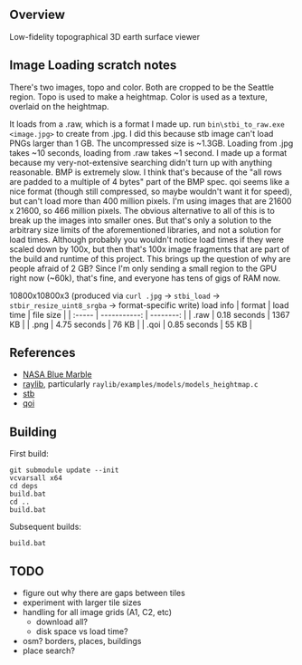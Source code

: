 ## Overview

Low-fidelity topographical 3D earth surface viewer


## Image Loading scratch notes

There's two images, topo and color.
Both are cropped to be the Seattle region.
Topo is used to make a heightmap.
Color is used as a texture, overlaid on the heightmap.

It loads from a .raw, which is a format I made up.  run `bin\stbi_to_raw.exe <image.jpg>` to create from .jpg.  I did this because stb image can't load PNGs larger than 1 GB.  The uncompressed size is ~1.3GB.  Loading from .jpg takes ~10 seconds, loading from .raw takes ~1 second.  I made up a format because my very-not-extensive searching didn't turn up with anything reasonable.  BMP is extremely slow.  I think that's because of the "all rows are padded to a multiple of 4 bytes" part of the BMP spec.  qoi seems like a nice format (though still compressed, so maybe wouldn't want it for speed), but can't load more than 400 million pixels.  I'm using images that are 21600 x 21600, so 466 million pixels.  The obvious alternative to all of this is to break up the images into smaller ones.  But that's only a solution to the arbitrary size limits of the aforementioned libraries, and not a solution for load times.  Although probably you wouldn't notice load times if they were scaled down by 100x, but then that's 100x image fragments that are part of the build and runtime of this project.  This brings up the question of why are people afraid of 2 GB?  Since I'm only sending a small region to the GPU right now (~60k), that's fine, and everyone has tens of gigs of RAM now.

10800x10800x3 (produced via `curl .jpg` -> `stbi_load` -> `stbir_resize_uint8_srgba` -> format-specific write)
load info
| format | load time    | file size |
| :----- | -----------: | --------: |
| .raw   | 0.18 seconds |   1367 KB |
| .png   | 4.75 seconds |     76 KB |
| .qoi   | 0.85 seconds |     55 KB |


## References

- [NASA Blue Marble](https://visibleearth.nasa.gov/collection/1484/blue-marble)
- [raylib](https://github.com/raysan5/raylib), particularly `raylib/examples/models/models_heightmap.c`
- [stb](https://github.com/nothings/stb)
- [qoi](https://github.com/phoboslab/qoi)


## Building

First build:
```
git submodule update --init
vcvarsall x64
cd deps
build.bat
cd ..
build.bat
```

Subsequent builds:
```
build.bat
```


## TODO
- figure out why there are gaps between tiles
- experiment with larger tile sizes
- handling for all image grids (A1, C2, etc)
  - download all?
  - disk space vs load time?
- osm? borders, places, buildings
- place search?

